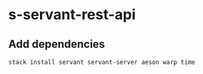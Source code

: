 # s-servant-rest-api

## Add dependencies

```bash
stack install servant servant-server aeson warp time
```

